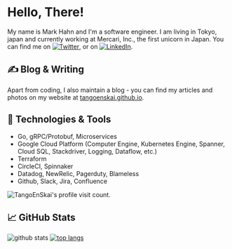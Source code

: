 # Hello, There!

My name is Mark Hahn and I'm a software engineer. I am living in Tokyo, japan and currently working at Mercari, Inc., the first unicorn in Japan. You can find me on [![Twitter][1.2]][1],  or on [![LinkedIn][3.2]][3].

## &#x270d; Blog & Writing

Apart from coding, I also maintain a blog - you can find my articles and photos on my website at [tangoenskai.github.io](https://tangoenskai.github.io/).

## 🔧 Technologies & Tools

- Go, gRPC/Protobuf, Microservices
- Google Cloud Platform (Computer Engine, Kubernetes Engine, Spanner, Cloud SQL, Stackdriver, Logging, Dataflow, etc.)
- Terraform
- CircleCI, Spinnaker
- Datadog, NewRelic, Pagerduty, Blameless
- Github, Slack, Jira, Confluence

<p align="left"> <img src="https://komarev.com/ghpvc/?username=TangoEnSkai" alt="TangoEnSkai's profile visit count." /> </p>

<!-- 

![](https://img.shields.io/badge/Code-Golang-informational?style=flat&logo=go&logoColor=white&color=2bbc8a)
![](https://img.shields.io/badge/Shell-Bash-informational?style=flat&logo=gnu-bash&logoColor=white&color=2bbc8a)
![](https://img.shields.io/badge/Tools-Docker-informational?style=flat&logo=docker&logoColor=white&color=2bbc8a)
![](https://img.shields.io/badge/Tools-Kubernetes-informational?style=flat&logo=kubernetes&logoColor=white&color=2bbc8a)

  <img src="https://devicons.github.io/devicon/devicon.git/icons/go/go-original.svg" alt="go" width="37" height="37"/> 
  <img src="https://devicons.github.io/devicon/devicon.git/icons/typescript/typescript-original.svg" alt="ts" width="37" height="37"/> 
  <img src="https://devicons.github.io/devicon/devicon.git/icons/haskell/haskell-original.svg" alt="hs" width="37" height="37"/> 
  <img src="https://devicons.github.io/devicon/devicon.git/icons/c/c-original.svg" alt="c" width="37" height="37"/> 
  <img src="https://devicons.github.io/devicon/devicon.git/icons/cplusplus/cplusplus-original.svg" alt="cpp" width="37" height="37"/> 
  <img src="https://devicons.github.io/devicon/devicon.git/icons/linux/linux-original.svg" alt="linux" width="37" height="37"/> 
  <img src="https://www.vectorlogo.zone/logos/gnu_bash/gnu_bash-icon.svg" alt="bash" width="37" height="37"/> 
  <img src="https://www.vectorlogo.zone/logos/git-scm/git-scm-icon.svg" alt="git" width="37" height="37"/> 
  <img src="https://devicons.github.io/devicon/devicon.git/icons/github/github-original.svg" alt="github" width="37" height="37"/> 
  <img src="https://devicons.github.io/devicon/devicon.git/icons/docker/docker-original-wordmark.svg" alt="docker" width="37" height="37"/> 
  <img src="https://devicons.github.io/devicon/devicon.git/icons/slack/slack-original.svg" alt="docker" width="37" height="37"/> 
-->

## &#x1f4c8; GitHub Stats

![github stats](https://github-readme-stats.vercel.app/api?username=TangoEnSkai&show_icons=true&count_private=true&theme=radical)
[![top langs](https://github-readme-stats.vercel.app/api/top-langs/?username=TangoEnSkai&layout=compact&theme=radical)](https://github.com/anuraghazra/github-readme-stats)

<!-- 

<a href="https://github.com/TangoEnSkai/TangoEnSkai">
  <img align="center" src="https://github-readme-stats.vercel.app/api/top-langs/?username=TangoEnSkai&hide=java,html&title_color=ffffff&text_color=c9cacc&icon_color=2bbc8a&bg_color=1d1f21" />
</a>

<a href="https://github.com/TangoEnSkai/TangoEnSkai">
  <img align="center" src="https://github-readme-stats.vercel.app/api?username=TangoEnSkai&show_icons=true&line_height=27&count_private=true&title_color=ffffff&text_color=c9cacc&icon_color=2bbc8a&bg_color=1d1f21" alt="Mark's GitHub Stats" />
</a>

<a href="https://github.com/TangoEnSkai/uber-go-style-guide-kr">
  <img align="center" src="https://github-readme-stats.vercel.app/api/pin/?username=TangoEnSkai&repo=uber-go-style-guide-kr&title_color=ffffff&text_color=c9cacc&icon_color=2bbc8a&bg_color=1d1f21" />
</a>

-->

<!-- links to social media icons -->

<!-- icons with padding -->

[1.1]: http://i.imgur.com/tXSoThF.png (twitter icon with padding)
[2.1]: http://i.imgur.com/0o48UoR.png (github icon with padding)

<!-- icons without padding -->

[1.2]: http://i.imgur.com/wWzX9uB.png (twitter icon without padding)
[2.2]: http://i.imgur.com/9I6NRUm.png (github icon without padding)
[3.2]: https://raw.githubusercontent.com/MartinHeinz/MartinHeinz/master/linkedin-3-16.png (LinkedIn icon without padding)


<!-- links to your social media accounts -->

[1]: https://twitter.com/TangoEnSkai
[2]: https://github.com/TangoEnSkai
[3]: https://www.linkedin.com/in/junhahn/


<!-- Resources -->
<!-- Icons: https://simpleicons.org/ -->
<!-- GitHub Stats: https://github.com/anuraghazra/github-readme-stats -->
<!-- Emojis: https://emojipedia.org/emoji/ -->
<!-- HTML Emojis: https://www.fileformat.info/index.htm -->
<!-- Shields: https://shields.io/ -->
<!-- Awesome GitHub Profile README: https://github.com/abhisheknaiidu/awesome-github-profile-readme -->
